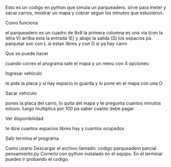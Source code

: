 Esto es un codigo en python que simula un parqueadero. sirve para meter y sacar carros, mostrar un mapa y cobrar segun los minutos que estuvieron.

Como funciona

el parqueadero es un cuadro de 8x8
la primera columna es una via (con la letra V)
arriba esta la entrada (E) y abajo la salida (S)
los espacios pa parquear son con L si estan libres y con O si ya hay carro

Que se puede hacer

cuando corres el programa sale el mapa y un menu con 4 opciones:

Ingresar vehiculo

te pide la placa y si hay espacio lo guarda y lo pone en el mapa con una O

Sacar vehiculo

pones la placa del carro, lo quita del mapa y te pregunta cuantos minutos estuvo. luego multiplica por 100 pa saber cuanto debe pagar

Ver disponibilidad

te dice cuantos espacios libres hay y cuantos ocupados

Salir
termina el programa

Como usarlo
Descargar el archivo llamado: codigo parqueadero parcial pensamiento.py
Correrlo con python instalado en el equipo.
En el terminal puedes ir probando el codigo.
